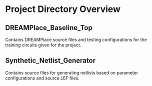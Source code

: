 # Project Directory Overview

## DREAMPlace_Baseline_Top
Contains DREAMPlace source files and testing configurations for the training circuits given for the project.

## Synthetic_Netlist_Generator
Contains source files for generating netlists based on parameter configurations and source LEF files.
